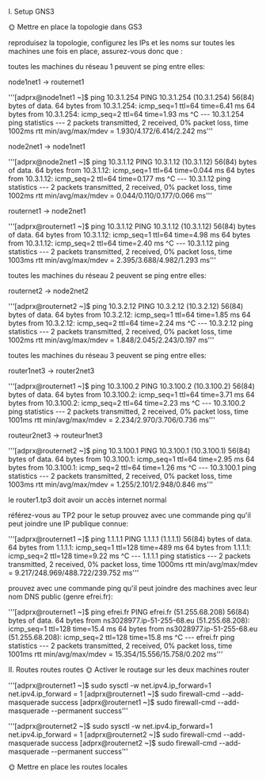 
I. Setup GNS3

🌞 Mettre en place la topologie dans GS3

reproduisez la topologie, configurez les IPs et les noms sur toutes les machines
une fois en place, assurez-vous donc que :

toutes les machines du réseau 1 peuvent se ping entre elles:

node1net1 -> routernet1

'''[adprx@node1net1 ~]$ ping 10.3.1.254
PING 10.3.1.254 (10.3.1.254) 56(84) bytes of data.
64 bytes from 10.3.1.254: icmp_seq=1 ttl=64 time=6.41 ms
64 bytes from 10.3.1.254: icmp_seq=2 ttl=64 time=1.93 ms
^C
--- 10.3.1.254 ping statistics ---
2 packets transmitted, 2 received, 0% packet loss, time 1002ms
rtt min/avg/max/mdev = 1.930/4.172/6.414/2.242 ms'''

node2net1 -> node1net1

'''[adprx@node2net1 ~]$ ping 10.3.1.12
PING 10.3.1.12 (10.3.1.12) 56(84) bytes of data.
64 bytes from 10.3.1.12: icmp_seq=1 ttl=64 time=0.044 ms
64 bytes from 10.3.1.12: icmp_seq=2 ttl=64 time=0.177 ms
^C
--- 10.3.1.12 ping statistics ---
2 packets transmitted, 2 received, 0% packet loss, time 1002ms
rtt min/avg/max/mdev = 0.044/0.110/0.177/0.066 ms'''

routernet1 -> node2net1

'''[adprx@routernet1 ~]$ ping  10.3.1.12
PING 10.3.1.12 (10.3.1.12) 56(84) bytes of data.
64 bytes from 10.3.1.12: icmp_seq=1 ttl=64 time=4.98 ms
64 bytes from 10.3.1.12: icmp_seq=2 ttl=64 time=2.40 ms
^C
--- 10.3.1.12 ping statistics ---
2 packets transmitted, 2 received, 0% packet loss, time 1003ms
rtt min/avg/max/mdev = 2.395/3.688/4.982/1.293 ms'''

toutes les machines du réseau 2 peuvent se ping entre elles:

routernet2 -> node2net2

'''[adprx@routernet2 ~]$ ping 10.3.2.12
PING 10.3.2.12 (10.3.2.12) 56(84) bytes of data.
64 bytes from 10.3.2.12: icmp_seq=1 ttl=64 time=1.85 ms
64 bytes from 10.3.2.12: icmp_seq=2 ttl=64 time=2.24 ms
^C
--- 10.3.2.12 ping statistics ---
2 packets transmitted, 2 received, 0% packet loss, time 1002ms
rtt min/avg/max/mdev = 1.848/2.045/2.243/0.197 ms'''

toutes les machines du réseau 3 peuvent se ping entre elles:

router1net3 -> router2net3

'''[adprx@routernet1 ~]$ ping  10.3.100.2
PING 10.3.100.2 (10.3.100.2) 56(84) bytes of data.
64 bytes from 10.3.100.2: icmp_seq=1 ttl=64 time=3.71 ms
64 bytes from 10.3.100.2: icmp_seq=2 ttl=64 time=2.23 ms
^C
--- 10.3.100.2 ping statistics ---
2 packets transmitted, 2 received, 0% packet loss, time 1001ms
rtt min/avg/max/mdev = 2.234/2.970/3.706/0.736 ms'''

routeur2net3 -> routeur1net3

'''[adprx@routernet2 ~]$ ping 10.3.100.1
PING 10.3.100.1 (10.3.100.1) 56(84) bytes of data.
64 bytes from 10.3.100.1: icmp_seq=1 ttl=64 time=2.95 ms
64 bytes from 10.3.100.1: icmp_seq=2 ttl=64 time=1.26 ms
^C
--- 10.3.100.1 ping statistics ---
2 packets transmitted, 2 received, 0% packet loss, time 1003ms
rtt min/avg/max/mdev = 1.255/2.101/2.948/0.846 ms'''

le router1.tp3 doit avoir un accès internet normal

référez-vous au TP2 pour le setup
prouvez avec une commande ping qu'il peut joindre une IP publique connue:

'''[adprx@routernet1 ~]$ ping 1.1.1.1
PING 1.1.1.1 (1.1.1.1) 56(84) bytes of data.
64 bytes from 1.1.1.1: icmp_seq=1 ttl=128 time=489 ms
64 bytes from 1.1.1.1: icmp_seq=2 ttl=128 time=9.22 ms
^C
--- 1.1.1.1 ping statistics ---
2 packets transmitted, 2 received, 0% packet loss, time 1000ms
rtt min/avg/max/mdev = 9.217/248.969/488.722/239.752 ms'''

prouvez avec une commande ping qu'il peut joindre des machines avec leur nom DNS public (genre efrei.fr):

'''[adprx@routernet1 ~]$ ping efrei.fr
PING efrei.fr (51.255.68.208) 56(84) bytes of data.
64 bytes from ns3028977.ip-51-255-68.eu (51.255.68.208): icmp_seq=1 ttl=128 time=15.4 ms
64 bytes from ns3028977.ip-51-255-68.eu (51.255.68.208): icmp_seq=2 ttl=128 time=15.8 ms
^C
--- efrei.fr ping statistics ---
2 packets transmitted, 2 received, 0% packet loss, time 1001ms
rtt min/avg/max/mdev = 15.354/15.556/15.758/0.202 ms'''

II. Routes routes routes
🌞 Activer le routage sur les deux machines router

'''[adprx@routernet1 ~]$ sudo sysctl -w net.ipv4.ip_forward=1
net.ipv4.ip_forward = 1
[adprx@routernet1 ~]$ sudo firewall-cmd --add-masquerade
success
[adprx@routernet1 ~]$ sudo firewall-cmd --add-masquerade --permanent
success'''

'''[adprx@routernet2 ~]$ sudo sysctl -w net.ipv4.ip_forward=1
net.ipv4.ip_forward = 1
[adprx@routernet2 ~]$ sudo firewall-cmd --add-masquerade
success
[adprx@routernet2 ~]$ sudo firewall-cmd --add-masquerade --permanent
success'''

🌞 Mettre en place les routes locales
